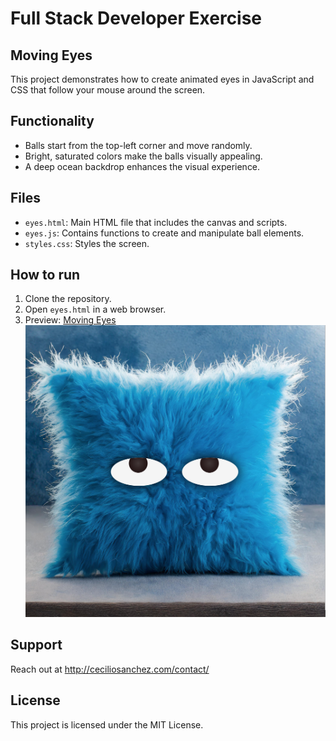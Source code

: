 # Full Stack Developer Exercise

## Moving Eyes

This project demonstrates how to create animated eyes in JavaScript and CSS that follow your mouse around the screen.

## Functionality

- Balls start from the top-left corner and move randomly.
- Bright, saturated colors make the balls visually appealing.
- A deep ocean backdrop enhances the visual experience.

## Files

- `eyes.html`: Main HTML file that includes the canvas and scripts.</br>
- `eyes.js`: Contains functions to create and manipulate ball elements.</br>
- `styles.css`: Styles the screen.

## How to run

1. Clone the repository.
2. Open `eyes.html` in a web browser.
3. Preview: <a href="https://ceciliosanchez.com/github/xpro/moving_eyes/eyes.html" target="_blank">Moving Eyes![Animation Screenshot](img/screenshot.png)</a>

## Support

Reach out at http://ceciliosanchez.com/contact/

## License

This project is licensed under the MIT License.
